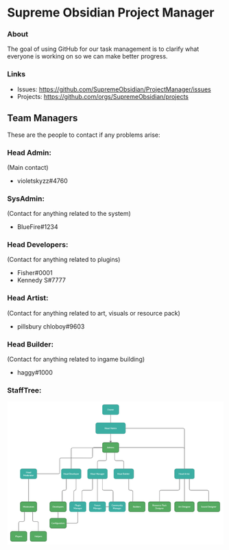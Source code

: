 # Supreme Obsidian Project Manager
### About
The goal of using GitHub for our task management is to clarify what everyone is working on so we can make better progress.

### Links
* Issues: https://github.com/SupremeObsidian/ProjectManager/issues
* Projects: https://github.com/orgs/SupremeObsidian/projects

## Team Managers
These are the people to contact if any problems arise:
### Head Admin:
(Main contact)
* violetskyzz#4760
### SysAdmin:
(Contact for anything related to the system)
* BlueFire#1234
### Head Developers:
(Contact for anything related to plugins)
* Fisher#0001
* Kennedy S#7777
### Head Artist:
(Contact for anything related to art, visuals or resource pack)
* pillsbury chloboy#9603
### Head Builder:
(Contact for anything related to ingame building)
* haggy#1000

### StaffTree:
![Image of Yaktocat](https://github.com/SupremeObsidian/ProjectManager/blob/main/StaffTree.png)
